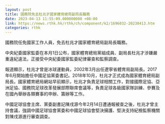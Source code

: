 ```yaml
---
layout: post
title: 國務院免去杜兆才國家體育總局副局長職務
date: 2023-04-13 11:55:09.000000000 +08:00
link: https://news.rthk.hk/rthk/ch/component/k2/1696032-20230413.htm
categories: rthk
---
```


國務院任免國家工作人員，免去杜兆才國家體育總局副局長職務。

中央紀委國家監委在本月1日公布，國家體育總局黨組成員、副局長杜兆才涉嫌嚴重違紀違法，正接受中央紀委國家監委紀律審查和監察調查。

報道顯示，杜兆才曾是冰球運動員，2002年3月出任遼寧省體育局副局長。2017年6月開始擔任中國足協黨委書記。2018年10月，杜兆才正式成為國家體育總局副局長。國家體育總局網站早前顯示，杜兆才負責足球相關工作，對接國際足協、亞洲足協、國務院足球改革發展部際聯席會議等，負責足球各級國家隊訓練、參賽及在國內舉辦各類賽事的申辦、籌辦等工作。

中國足球協會主席、黨委副書記陳戌源今年2月14日遭通報被查之後，杜兆才曾主持會議，強調中國足球協會黨委和中國足球協會堅決擁護、堅決支持紀檢監察機關對陳戌源進行審查調查。
